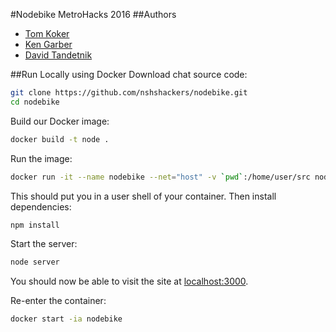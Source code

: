 #Nodebike
MetroHacks 2016
##Authors
 - [Tom Koker](http://tomkoker.com)
 - [Ken Garber](http://kgarber.com)
 - [David Tandetnik](http://dtxcode.github.io)

##Run Locally using Docker
Download chat source code:
```bash
git clone https://github.com/nshshackers/nodebike.git
cd nodebike
```

Build our Docker image:
```bash
docker build -t node .
```

Run the image:
```bash
docker run -it --name nodebike --net="host" -v `pwd`:/home/user/src node
```
This should put you in a user shell of your container. Then install dependencies:
```bash
npm install
```
Start the server:
```bash
node server
```

You should now be able to visit the site at [localhost:3000](http://localhost:3000).

Re-enter the container:
```bash
docker start -ia nodebike
```